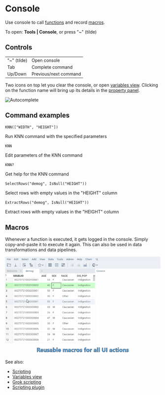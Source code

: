 <!-- TITLE: Console -->
<!-- SUBTITLE: -->

# Console

Use console to call [functions](functions/function.md) 
and record [macros](functions/function.md#macros).

To open: **Tools | Console**, or press "~" (tilde)

## Controls

|             |              |
|-------------|--------------|
| "~" (tilde) | Open console |
| Tab         | Complete command |
| Up/Down     | Previous/next command |

Two icons on top let you clear the console, or open [variables view](variables-view.md).
Clicking on the function name will bring up its details in the [property panel](property-panel.md).

![Autocomplete](../uploads/gifs/console-autocomplete.gif "Console autocomplete")

## Command examples

```
KNN(["WIDTH", "HEIGHT"])
```
Run KNN command with the specified parameters

```
KNN
```
Edit parameters of the KNN command

```
KNN?
```
Get help for the KNN command

```
SelectRows("demog", IsNull("HEIGHT"))
```
Select rows with empty values in the "HEIGHT" column

```
ExtractRows("demog", IsNull("HEIGHT"))
```
Extract rows with empty values in the "HEIGHT" column


## Macros

Whenever a function is executed, it gets logged in the console. Simply copy-and-paste it
to execute it again. This can also be used in data transformations and data pipelines.

![](console-macros.gif "Console macros")
 

See also:
  * [Scripting](../develop/scripting.md)
  * [Variables view](variables-view.md)
  * [Grok scripting](grok-script.md)
  * [Scripting plugin](../develop/scripting.md)
